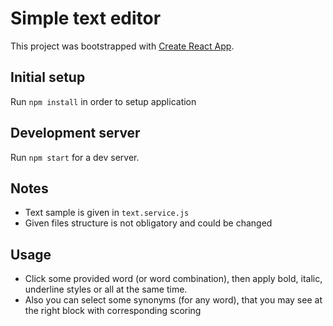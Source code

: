 # Simple text editor
This project was bootstrapped with [Create React App](https://github.com/facebookincubator/create-react-app).

## Initial setup
Run `npm install` in order to setup application

## Development server
Run `npm start` for a dev server.

## Notes
+ Text sample is given in `text.service.js`
+ Given files structure is not obligatory and could be changed

## Usage
+ Click some provided word (or word combination), then apply bold, italic, underline styles or all at the same time.
+ Also you can select some synonyms (for any word), that you may see at the right block with corresponding scoring  
